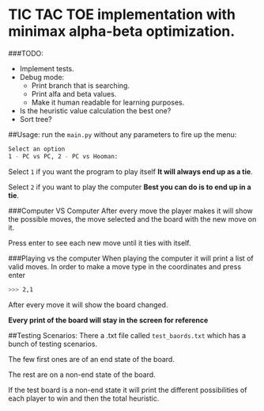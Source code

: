 # TIC TAC TOE implementation with minimax alpha-beta optimization.
###TODO: 
* Implement tests.
* Debug mode:
  * Print branch that is searching.
  * Print alfa and beta values.
  * Make it human readable for learning purposes.
* Is the heuristic value calculation the best one?
* Sort tree?

##Usage:
run the `main.py` without any parameters to fire up the menu:

```bash
Select an option
1 - PC vs PC, 2 - PC vs Hooman: 
```
Select `1` if you want the program to play itself **It will always end up as a tie**.

Select `2` if you want to play the computer **Best you can do is to end up in a tie**.

###Computer VS Computer
After every move the player makes it will show the possible moves, the move selected and the board with the new move on it.

Press enter to see each new move until it ties with itself.

###Playing vs the computer
When playing the computer it will print a list of valid moves. In order to make a move type in the coordinates and press enter

```bash
>>> 2,1
```
After every move it will show the board changed.

**Every print of the board will stay in the screen for reference**

##Testing Scenarios:
There a .txt file called `test_baords.txt` which has a bunch of testing scenarios.

The few first ones are of an end state of the board.

The rest are on a non-end state of the board.

If the test board is a non-end state it will print the different possibilities of each player to win and then the total heuristic.
